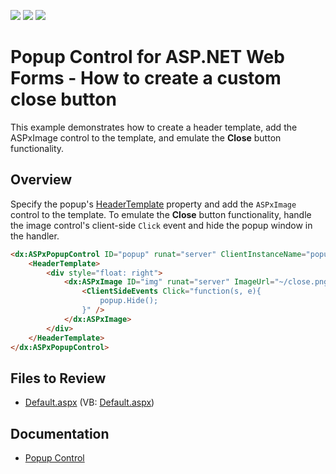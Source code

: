 <!-- default badges list -->
![](https://img.shields.io/endpoint?url=https://codecentral.devexpress.com/api/v1/VersionRange/128555188/13.1.4%2B)
[![](https://img.shields.io/badge/Open_in_DevExpress_Support_Center-FF7200?style=flat-square&logo=DevExpress&logoColor=white)](https://supportcenter.devexpress.com/ticket/details/E3930)
[![](https://img.shields.io/badge/📖_How_to_use_DevExpress_Examples-e9f6fc?style=flat-square)](https://docs.devexpress.com/GeneralInformation/403183)
<!-- default badges end -->
# Popup Control for ASP.NET Web Forms - How to create a custom close button

This example demonstrates how to create a header template, add the ASPxImage control to the template, and emulate the **Close** button functionality.

## Overview

Specify the popup's [HeaderTemplate](https://docs.devexpress.com/AspNet/DevExpress.Web.ASPxPopupControlBase.HeaderTemplate) property and add the `ASPxImage` control to the template. To emulate the **Close** button functionality, handle the image control's client-side `Click` event and hide the popup window in the handler.

```aspx
<dx:ASPxPopupControl ID="popup" runat="server" ClientInstanceName="popup" CloseAction="CloseButton">
    <HeaderTemplate>
        <div style="float: right">
            <dx:ASPxImage ID="img" runat="server" ImageUrl="~/close.png"  Cursor="pointer">
                <ClientSideEvents Click="function(s, e){
                    popup.Hide();
                }" />
            </dx:ASPxImage>
        </div>
    </HeaderTemplate>
</dx:ASPxPopupControl>
```

## Files to Review

* [Default.aspx](./CS/WebSite/Default.aspx) (VB: [Default.aspx](./VB/WebSite/Default.aspx))

## Documentation

* [Popup Control](https://docs.devexpress.com/AspNet/3582/components/docking-and-popups/popup-control)
